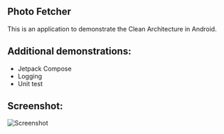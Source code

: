 ## Photo Fetcher

This is an application to demonstrate the Clean Architecture in Android.

## Additional demonstrations:
- Jetpack Compose
- Logging
- Unit test

## Screenshot:
![Screenshot](https://user-images.githubusercontent.com/102010353/162404927-58cb668b-dd57-4995-90d4-525005ae69e5.png)
